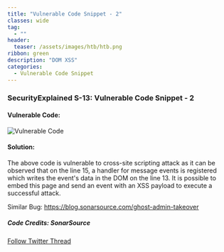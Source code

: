 ```yaml
---
title: "Vulnerable Code Snippet - 2"
classes: wide
tag: 
  - ""
header:
  teaser: /assets/images/htb/htb.png
ribbon: green
description: "DOM XSS"
categories:
  - Vulnerable Code Snippet
---
```


### SecurityExplained S-13: Vulnerable Code Snippet - 2

#### Vulnerable Code:

![Vulnerable Code](https://github.com/harsh-bothra/SecurityExplained/blob/main/media/code-2.jpg)

#### Solution:

The above code is vulnerable to cross-site scripting attack as it can be observed that on the line 15, a handler for message events is registered which writes the event's data in the DOM on the line 13.
It is possible to embed this page and send an event with an XSS payload to execute a successful attack.

Similar Bug: https://blog.sonarsource.com/ghost-admin-takeover

##### Code Credits: SonarSource

[Follow Twitter Thread](https://twitter.com/harshbothra_/status/1481606121991598081?s=20&t=DGEwqEwXwFbWH0VXkOKVsQ)
